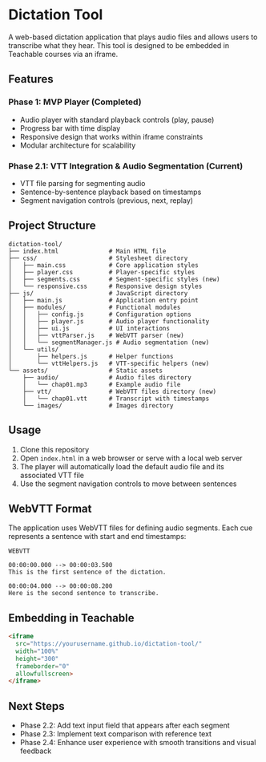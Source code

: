 # Dictation Tool

A web-based dictation application that plays audio files and allows users to transcribe what they hear. This tool is designed to be embedded in Teachable courses via an iframe.

## Features

### Phase 1: MVP Player (Completed)
- Audio player with standard playback controls (play, pause)
- Progress bar with time display
- Responsive design that works within iframe constraints
- Modular architecture for scalability

### Phase 2.1: VTT Integration & Audio Segmentation (Current)
- VTT file parsing for segmenting audio
- Sentence-by-sentence playback based on timestamps
- Segment navigation controls (previous, next, replay)

## Project Structure

```
dictation-tool/
├── index.html              # Main HTML file
├── css/                    # Stylesheet directory
│   ├── main.css            # Core application styles
│   ├── player.css          # Player-specific styles
│   ├── segments.css        # Segment-specific styles (new)
│   └── responsive.css      # Responsive design styles
├── js/                     # JavaScript directory
│   ├── main.js             # Application entry point
│   ├── modules/            # Functional modules
│   │   ├── config.js       # Configuration options
│   │   ├── player.js       # Audio player functionality
│   │   ├── ui.js           # UI interactions
│   │   ├── vttParser.js    # WebVTT parser (new)
│   │   └── segmentManager.js # Audio segmentation (new)
│   └── utils/
│       ├── helpers.js      # Helper functions
│       └── vttHelpers.js   # VTT-specific helpers (new)
└── assets/                 # Static assets
    ├── audio/              # Audio files directory
    │   └── chap01.mp3      # Example audio file
    ├── vtt/                # WebVTT files directory (new)
    │   └── chap01.vtt      # Transcript with timestamps
    └── images/             # Images directory
```

## Usage

1. Clone this repository
2. Open `index.html` in a web browser or serve with a local web server
3. The player will automatically load the default audio file and its associated VTT file
4. Use the segment navigation controls to move between sentences

## WebVTT Format

The application uses WebVTT files for defining audio segments. Each cue represents a sentence with start and end timestamps:

```
WEBVTT

00:00:00.000 --> 00:00:03.500
This is the first sentence of the dictation.

00:00:04.000 --> 00:00:08.200
Here is the second sentence to transcribe.
```

## Embedding in Teachable

```html
<iframe 
  src="https://yourusername.github.io/dictation-tool/" 
  width="100%" 
  height="300" 
  frameborder="0"
  allowfullscreen>
</iframe>
```

## Next Steps

- Phase 2.2: Add text input field that appears after each segment
- Phase 2.3: Implement text comparison with reference text
- Phase 2.4: Enhance user experience with smooth transitions and visual feedback
